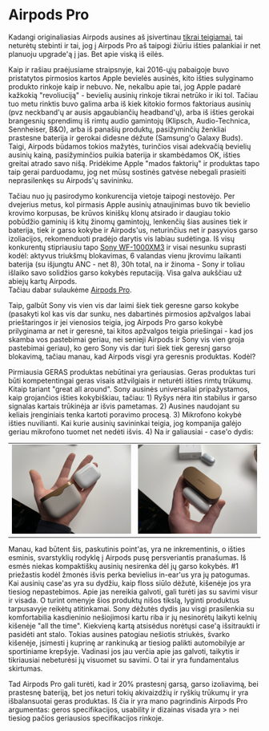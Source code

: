 # Airpods Pro

Kadangi originaliasias Airpods ausines aš įsivertinau [tikrai teigiamai](./), tai neturėtų stebinti ir tai, jog į Airpods Pro aš taipogi žiūriu išties palankiai ir net planuoju upgrade'ą į jas. Bet apie viską iš eilės.

Kaip ir rašiau praėjusiame straipsnyje, kai 2016-ųjų pabaigoje buvo pristatytos pirmosios kartos Apple bevielės ausinės, kito išties sulyginamo produkto rinkoje kaip ir nebuvo. Ne, nekalbu apie tai, jog Apple padarė kažkokią "revoliuciją" - bevielių ausinių rinkoje tikrai netrūko ir iki tol. Tačiau tuo metu rinktis buvo galima arba iš kiek kitokio formos faktoriaus ausinių \(pvz neckband'ų ar ausis apgaubiančių headband'ų\), arba iš išties gerokai brangesnių sprendimų iš rimtų audio gamintojų \(Klipsch, Audio-Technica, Sennheiser, B&O\), arba iš panašių produktų, pasižyminčių ženkliai prastesne baterija ir gerokai didesne dėžute \(Samsung'o Galaxy Buds\). Taigi, Airpods būdamos tokios mažytės, turinčios visai adekvačią bevielių ausinių kainą, pasižyminčios puikia baterija ir skambėdamos OK, išties greitai atrado savo nišą. Pridėkime Apple "mados faktorių" ir produktas tapo taip gerai parduodamu, jog net mūsų sostinės gatvėse nebegali prasieiti neprasilenkęs su Airpods'ų savininku.

Tačiau nuo jų pasirodymo konkurencija vietoje taipogi nestovėjo. Per dvejerius metus, kol pirmasis Apple ausinių atnaujinimas buvo tik bevielio krovimo korpusas, be krūvos kiniškų klonų atsirado ir daugiau tokio pobūdžio gaminių iš kitų žinomų gamintojų, lenkenčių šias ausines tiek ir baterija, tiek ir garso kokybe ir Airpods'us, neturinčius net ir pasyvios garso izoliacijos, rekomenduoti pradėjo darytis vis labiau sudėtinga. Iš visų konkurentų stipriausiu tapo [Sony WF-1000XM3](https://www.sony.com/electronics/truly-wireless/wf-1000xm3) ir visai nesunku suprasti kodėl: aktyvus triukšmų blokavimas, 6 valandas vienu įkrovimu laikanti baterija \(su išjungtu ANC - net 8\), 30h total, na ir žinoma - Sony ir toliau išlaiko savo solidžios garso kokybės reputaciją. Visa galva aukščiau už abiejų kartų Airpods.   
Tačiau dabar sulaukėme [Airpods Pro](https://www.apple.com/airpods-pro/). 

Taip, galbūt Sony vis vien vis dar laimi šiek tiek geresne garso kokybe \(pasakyti kol kas vis dar sunku, nes dabartinės pirmosios apžvalgos labai prieštaringos ir jei vienosios teigia, jog Airpods Pro garso kokybė prilyginama ar net ir geresnė, tai kitos apžvalgos teigia priešingai - kad jos skamba vos pastebimai geriau, nei senieji Airpods ir Sony vis vien groja pastebimai geriau\), ko gero Sony vis dar turi šiek tiek geresnį garso blokavimą, tačiau manau, kad Airpods visgi yra geresnis produktas. Kodėl?

Pirmiausia GERAS produktas nebūtinai yra geriausias. Geras produktas turi būti kompetentingai geras visais atžvilgiais ir neturėti išties rimtų trūkumų. Kitaip tariant "great all around". Sony ausinės universaliai pripažystamos, kaip grojančios išties kokybiškiau, tačiau: 1\) Ryšys nėra itin stabilus ir garso signalas kartais trūkinėja ar išvis pametamas. 2\) Ausines naudojant su keliais įrenginiais tenka kartoti poravimo procesą. 3\) Mikrofono kokybė išties nuvilianti. Kai kurie ausinių savininkai teigia, jog kompanija galėjo geriau mikrofono tuomet net nedėti išvis. 4\) Na ir galiausiai - case'o dydis:

|  |  |
| :--- | :--- |
| ![](../../../../.gitbook/assets/unnamed.jpg) | ![](../../../../.gitbook/assets/xyrfuji.jpg) |

Manau, kad būtent šis, paskutinis point'as, yra ne inkrementinis, o išties esminis, svarstyklių rodyklę į Airpods pusę persveriantis pranašumas. Iš esmės niekas kompaktiškų ausinių nesirenka dėl jų garso kokybės. \#1 priežastis kodėl žmonės išvis perka bevielius in-ear'us yra jų patogumas. Kai ausinių case'as yra su dydžiu, kaip floss siūlo dėžutė, kišenėje jos yra tiesiog nepastebimos. Apie jas nereikia galvoti, gali turėti jas su savimi visur ir visada. O turint omenyje šios produktų nišos tikslą, lyginti produktus tarpusavyje reikėtų atitinkamai. Sony dėžutės dydis jau visgi prasilenkia su komfortabilia kasdieninio nešiojimosi kartu riba ir jų nesinorėtų laikyti kelnių kišenėje "all the time". Kiekvieną kartą atsisėdus norėtųsi case'ą išsitraukti ir pasidėti ant stalo. Tokias ausines patogiau nešiotis striukės, švarko kišenėje, įsimesti į kuprinę ar rankinuką ar tiesiog palikti automobilyje ar sportiniame krepšyje. Vadinasi jos jau verčia apie jas galvoti, taikytis ir tikriausiai nebeturėsi jų visuomet su savimi. O tai ir yra fundamentalus skirtumas.

Tad Airpods Pro gali turėti, kad ir 20% prastesnį garsą, garso izoliavimą, bei prastesnę bateriją, bet jos neturi tokių akivaizdžių ir ryškių trūkumų ir yra išbalansuotai geras produktas. Iš čia ir yra mano pagrindinis Airpods Pro argumentas: geros specifikacijos, usability ir dizainas visada yra &gt; nei tiesiog pačios geriausios specifikacijos rinkoje.

